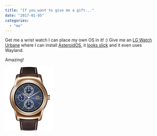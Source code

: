 ```yaml
---
title: "If you want to give me a gift..."
date: "2017-01-05"
categories: 
  - "me"
---
```


Get me a wrist watch I can place my own OS in it! :) Give me an [LG Watch Urbane](https://learntemail.sam.today/blog/my-watch-runs-gnu-linux-and-it-is-amazing/) where I can install [AsteroidOS](https://asteroidos.org/), it [looks slick](https://asteroidos.org/screenshots/) and it even uses Wayland.

Amazing!

![](images/lg-watch-urbane-w150.jpg)
